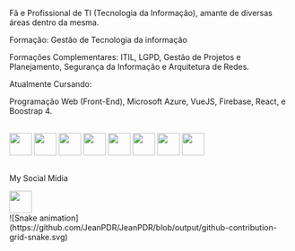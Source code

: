 
Fã e Profissional de TI (Tecnologia da Informação), amante de diversas áreas dentro da mesma. 

Formação:
Gestão de Tecnologia da informação 

Formações Complementares:
ITIL, LGPD, Gestão de Projetos e Planejamento, Segurança da Informação  e Arquitetura de Redes.

Atualmente Cursando:

Programação Web (Front-End),
Microsoft Azure,
VueJS,
Firebase,
React,
 e Boostrap 4.



<div style="display: inline_block"><br>
  <img  align "center" heigth="30" width="40" src="https://cdn.jsdelivr.net/gh/devicons/devicon/icons/html5/html5-original.svg" />
  <img align "center" heigth="30" width="40"src="https://cdn.jsdelivr.net/gh/devicons/devicon/icons/css3/css3-original.svg" />
  <img align "center" heigth="30" width="40"src="https://cdn.jsdelivr.net/gh/devicons/devicon/icons/javascript/javascript-plain.svg" />
  <img align "center" heigth="30" width="40"src="https://cdn.jsdelivr.net/gh/devicons/devicon/icons/bootstrap/bootstrap-plain.svg" />
  <img align "center" heigth="30" width="40"src="https://cdn.jsdelivr.net/gh/devicons/devicon/icons/vuejs/vuejs-original-wordmark.svg" />
  <img align "center" heigth="30" width="40"src="https://cdn.jsdelivr.net/gh/devicons/devicon/icons/react/react-original.svg" />
  <img align "center" heigth="30" width="40" src="https://cdn.jsdelivr.net/gh/devicons/devicon/icons/firebase/firebase-plain.svg" />
    <img align "center" heigth="30" width="40"src="https://cdn.jsdelivr.net/gh/devicons/devicon/icons/azure/azure-original.svg" />
</div>


##

My Social Mídia 

<div>
 <a href="https://www.linkedin.com/in/jean-pereira-dos-reis-30934b183/"> <img  align "center" heigth="30" width="40" src="https://cdn.jsdelivr.net/gh/devicons/devicon/icons/linkedin/linkedin-original.svg" />
  </a>
  </div>
  
  <div>
 ![Snake animation](https://github.com/JeanPDR/JeanPDR/blob/output/github-contribution-grid-snake.svg)
</div>
